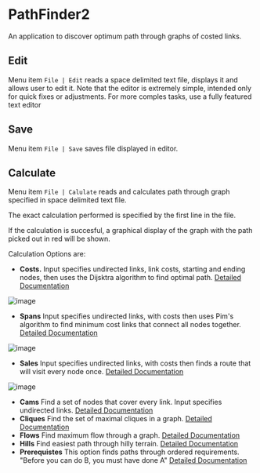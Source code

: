 # PathFinder2

An application to discover optimum path through graphs of costed links. 

## Edit

Menu item `File | Edit` reads a space delimited text file, displays it and allows user to edit it.  Note that the editor is extremely simple, intended only for quick fixes or adjustments.  For more comples tasks, use a fully featured text editor

## Save

Menu item `File | Save` saves file displayed in editor.

## Calculate

Menu item `File | Calulate` reads and calculates path through graph specified in space delimited text file.  

The exact calculation performed is specified by the first line in the file.  

If the calculation is succesful, a graphical display of the graph with the path picked out in red will be shown.

Calculation Options are:

 - __Costs.__ Input specifies undirected links, link costs, starting and ending nodes, then uses the Dijsktra algorithm to find optimal path. [Detailed Documentation](https://github.com/JamesBremner/PathFinder2/wiki/Costs)

![image](https://user-images.githubusercontent.com/2046227/120937017-05a78680-c6d9-11eb-9571-57d70303c1c1.png)

 - __Spans__ Input specifies undirected links, with costs then uses Pim's algorithm to find minimum cost links that connect all nodes together. [Detailed Documentation](https://github.com/JamesBremner/PathFinder2/wiki/Spans)

![image](https://user-images.githubusercontent.com/2046227/120936975-d6911500-c6d8-11eb-9bc2-c67df948fbde.png)

 - __Sales__  Input specifies undirected links, with costs then finds a route that will visit every node once. [Detailed Documentation](https://github.com/JamesBremner/PathFinder2/wiki/Sales)
 
 ![image](https://user-images.githubusercontent.com/2046227/120936942-a77aa380-c6d8-11eb-9f4d-6b2c59e4edc3.png)

 - __Cams__ Find a set of nodes that cover every link.  Input specifies undirected links.  [Detailed Documentation](https://github.com/JamesBremner/PathFinder2/wiki/Cams)
 - __Cliques__ Find the set of maximal cliques in a graph. [Detailed Documentation](https://github.com/JamesBremner/PathFinder2/wiki/Cliques)
 - __Flows__ Find maximum flow through a graph.  [Detailed Documentation](https://github.com/JamesBremner/PathFinder2/wiki/Flows)
 - __Hills__ Find easiest path through hilly terrain. [Detailed Documentation](https://github.com/JamesBremner/PathFinder2/wiki/Hills)
 - __Prerequistes__ This option finds paths through ordered requirements. "Before you can do B, you must have done A" [Detailed Documentation](https://github.com/JamesBremner/PathFinder2/wiki/Prerequisites)
